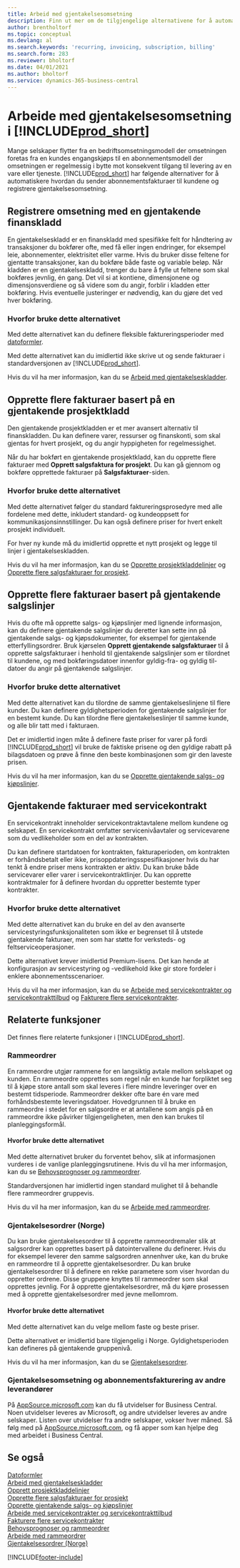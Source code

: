 ```yaml
---
title: Arbeid med gjentakelsesomsetning
description: Finn ut mer om de tilgjengelige alternativene for å automatisere sending av abonnementsfakturaer til kundene og registrere gjentakelsesomsetning.
author: brentholtorf
ms.topic: conceptual
ms.devlang: al
ms.search.keywords: 'recurring, invoicing, subscription, billing'
ms.search.form: 283
ms.reviewer: bholtorf
ms.date: 04/01/2021
ms.author: bholtorf
ms.service: dynamics-365-business-central
---
```

# <a name="work-with-recurring-revenue-in-"></a>Arbeide med gjentakelsesomsetning i [!INCLUDE[prod_short](includes/prod_short.md)]

Mange selskaper flytter fra en bedriftsomsetningsmodell der omsetningen foretas fra en kundes engangskjøps til en abonnementsmodell der omsetningen er regelmessig i bytte mot konsekvent tilgang til levering av en vare eller tjeneste.
[!INCLUDE[prod_short](includes/prod_short.md)] har følgende alternativer for å automatiskere hvordan du sender abonnementsfakturaer til kundene og registrere gjentakelsesomsetning. 

## <a name="register-revenue-with-a-recurring-general-journal"></a>Registrere omsetning med en gjentakende finanskladd

En gjentakelseskladd er en finanskladd med spesifikke felt for håndtering av transaksjoner du bokfører ofte, med få eller ingen endringer, for eksempel leie, abonnementer, elektrisitet eller varme. Hvis du bruker disse feltene for gjentatte transaksjoner, kan du bokføre både faste og variable beløp. Når kladden er en gjentakelseskladd, trenger du bare å fylle ut feltene som skal bokføres jevnlig, én gang. Det vil si at kontiene, dimensjonene og dimensjonsverdiene og så videre som du angir, forblir i kladden etter bokføring. Hvis eventuelle justeringer er nødvendig, kan du gjøre det ved hver bokføring.

### <a name="why-use-this-option"></a>Hvorfor bruke dette alternativet

Med dette alternativet kan du definere fleksible faktureringsperioder med [datoformler](ui-enter-date-ranges.md#use-date-formulas).

Med dette alternativet kan du imidlertid ikke skrive ut og sende fakturaer i standardversjonen av [!INCLUDE[prod_short](includes/prod_short.md)].  

Hvis du vil ha mer informasjon, kan du se [Arbeid med gjentakelseskladder](ui-work-general-journals.md#work-with-recurring-journals).  

## <a name="create-multiple-invoices-based-on-a-recurring-job-journal"></a>Opprette flere fakturaer basert på en gjentakende prosjektkladd

Den gjentakende prosjektkladden er et mer avansert alternativ til finanskladden. Du kan definere varer, ressurser og finanskonti, som skal gjentas for hvert prosjekt, og du angir hyppigheten for regelmessighet.  

Når du har bokført en gjentakende prosjektkladd, kan du opprette flere fakturaer med **Opprett salgsfaktura for prosjekt**. Du kan gå gjennom og bokføre opprettede fakturaer på **Salgsfakturaer**-siden.

### <a name="why-use-this-option-1"></a>Hvorfor bruke dette alternativet

Med dette alternativet følger du standard faktureringsprosedyre med alle fordelene med dette, inkludert standard- og kundeoppsett for kommunikasjonsinnstillinger. Du kan også definere priser for hvert enkelt prosjekt individuelt.

For hver ny kunde må du imidlertid opprette et nytt prosjekt og legge til linjer i gjentakelseskladden. 

Hvis du vil ha mer informasjon, kan du se [Opprette prosjektkladdelinjer](projects-how-record-job-usage.md#to-create-job-journal-lines-manually) og [Opprette flere salgsfakturaer for prosjekt](projects-how-invoice-jobs.md#to-create-multiple-job-sales-invoices).

## <a name="create-multiple-invoices-based-on-recurring-sales-lines"></a>Opprette flere fakturaer basert på gjentakende salgslinjer

Hvis du ofte må opprette salgs- og kjøpslinjer med lignende informasjon, kan du definere gjentakende salgslinjer du deretter kan sette inn på gjentakende salgs- og kjøpsdokumenter, for eksempel for gjentakende etterfyllingsordrer. Bruk kjørselen **Opprett gjentakende salgsfakturaer** til å opprette salgsfakturaer i henhold til gjentakende salgslinjer som er tilordnet til kundene, og med bokføringsdatoer innenfor gyldig-fra- og gyldig til-datoer du angir på gjentakende salgslinjer.  

### <a name="why-use-this-option-2"></a>Hvorfor bruke dette alternativet

Med dette alternativet kan du tilordne de samme gjentakelseslinjene til flere kunder. Du kan definere gyldighetsperioden for gjentakende salgslinjer for en bestemt kunde. Du kan tilordne flere gjentakelseslinjer til samme kunde, og alle blir tatt med i fakturaen.

Det er imidlertid ingen måte å definere faste priser for varer på fordi [!INCLUDE[prod_short](includes/prod_short.md)] vil bruke de faktiske prisene og den gyldige rabatt på bilagsdatoen og prøve å finne den beste kombinasjonen som gir den laveste prisen.  

Hvis du vil ha mer informasjon, kan du se [Opprette gjentakende salgs- og kjøpslinjer](sales-how-work-standard-lines.md).

## <a name="recurring-invoices-with-service-contract"></a>Gjentakende fakturaer med servicekontrakt

En servicekontrakt inneholder servicekontraktavtalene mellom kundene og selskapet. En servicekontrakt omfatter servicenivåavtaler og servicevarene som du vedlikeholder som en del av kontrakten.  

Du kan definere startdatoen for kontrakten, fakturaperioden, om kontrakten er forhåndsbetalt eller ikke, prisoppdateringsspesifikasjoner hvis du har tenkt å endre priser mens kontrakten er aktiv. Du kan bruke både servicevarer eller varer i servicekontraktlinjer.
Du kan opprette kontraktmaler for å definere hvordan du oppretter bestemte typer kontrakter.  

### <a name="why-use-this-option-3"></a>Hvorfor bruke dette alternativet

Med dette alternativet kan du bruke en del av den avanserte servicestyringsfunksjonaliteten som ikke er begrenset til å utstede gjentakende fakturaer, men som har støtte for verksteds- og feltserviceoperasjoner.

Dette alternativet krever imidlertid Premium-lisens. Det kan hende at konfigurasjon av servicestyring og -vedlikehold ikke gir store fordeler i enklere abonnementsscenarioer.  

Hvis du vil ha mer informasjon, kan du se [Arbeide med servicekontrakter og servicekontrakttilbud](service-how-to-create-service-contracts-and-service-contract-quotes.md) og [Fakturere flere servicekontrakter](service-how-create-invoices.md#to-invoice-several-service-contracts).

## <a name="related-features"></a>Relaterte funksjoner
Det finnes flere relaterte funksjoner i [!INCLUDE[prod_short](includes/prod_short.md)].

### <a name="blanket-sales-orders"></a>Rammeordrer

En rammeordre utgjør rammene for en langsiktig avtale mellom selskapet og kunden.
En rammeordre opprettes som regel når en kunde har forpliktet seg til å kjøpe store antall som skal leveres i flere mindre leveringer over en bestemt tidsperiode. Rammeordrer dekker ofte bare én vare med forhåndsbestemte leveringsdatoer. Hovedgrunnen til å bruke en rammeordre i stedet for en salgsordre er at antallene som angis på en rammeordre ikke påvirker tilgjengeligheten, men den kan brukes til planleggingsformål.

#### <a name="why-use-this-option-4"></a>Hvorfor bruke dette alternativet

Med dette alternativet bruker du forventet behov, slik at informasjonen vurderes i de vanlige planleggingsrutinene. Hvis du vil ha mer informasjon, kan du se [Behovsprognoser og rammeordrer](design-details-central-concepts-of-the-planning-system.md#demand-forecasts-and-blanket-orders).  

Standardversjonen har imidlertid ingen standard mulighet til å behandle flere rammeordrer gruppevis.

Hvis du vil ha mer informasjon, kan du se [Arbeide med rammeordrer](sales-how-to-create-blanket-sales-orders.md).

### <a name="recurring-orders-norway"></a>Gjentakelsesordrer (Norge)

Du kan bruke gjentakelsesordrer til å opprette rammeordremaler slik at salgsordrer kan opprettes basert på datointervallene du definerer. Hvis du for eksempel leverer den samme salgsordren annenhver uke, kan du bruke en rammeordre til å opprette gjentakelsesordrer.
Du kan bruke gjentakelsesordrer til å definere en rekke parametere som viser hvordan du oppretter ordrene. Disse gruppene knyttes til rammeordrer som skal opprettes jevnlig. For å opprette gjentakelsesordrer, må du kjøre prosessen med å opprette gjentakelsesordrer med jevne mellomrom. 

#### <a name="why-use-this-option-5"></a>Hvorfor bruke dette alternativet

Med dette alternativet kan du velge mellom faste og beste priser.

Dette alternativet er imidlertid bare tilgjengelig i Norge. Gyldighetsperioden kan defineres på gjentakende gruppenivå.

Hvis du vil ha mer informasjon, kan du se [Gjentakelsesordrer](LocalFunctionality/Norway/recurring-orders.md).

### <a name="recurring-revenue-and-subscription-billing-by-other-providers"></a>Gjentakelsesomsetning og abonnementsfakturering av andre leverandører

På [AppSource.microsoft.com](https://appsource.microsoft.com/) kan du få utvidelser for Business Central. Noen utvidelser leveres av Microsoft, og andre utvidelser leveres av andre selskaper. Listen over utvidelser fra andre selskaper, vokser hver måned. Så følg med på [AppSource.microsoft.com](https://go.microsoft.com/fwlink/?linkid=2081646), og få apper som kan hjelpe deg med arbeidet i Business Central.  

## <a name="see-also"></a>Se også

[Datoformler](ui-enter-date-ranges.md#use-date-formulas)  
[Arbeid med gjentakelseskladder](ui-work-general-journals.md#work-with-recurring-journals)  
[Opprett prosjektkladdelinjer](projects-how-record-job-usage.md#to-create-job-journal-lines-manually)  
[Opprette flere salgsfakturaer for prosjekt](projects-how-invoice-jobs.md#to-create-multiple-job-sales-invoices)  
[Opprette gjentakende salgs- og kjøpslinjer](sales-how-work-standard-lines.md)  
[Arbeide med servicekontrakter og servicekontrakttilbud](service-how-to-create-service-contracts-and-service-contract-quotes.md)  
[Fakturere flere servicekontrakter](service-how-create-invoices.md#to-invoice-several-service-contracts)  
[Behovsprognoser og rammeordrer](design-details-central-concepts-of-the-planning-system.md#demand-forecasts-and-blanket-orders)  
[Arbeide med rammeordrer](sales-how-to-create-blanket-sales-orders.md)  
[Gjentakelsesordrer (Norge)](LocalFunctionality/Norway/recurring-orders.md)  


[!INCLUDE[footer-include](includes/footer-banner.md)]
